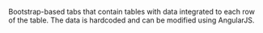 Bootstrap-based tabs that contain tables with data integrated to each row of the table. The data is hardcoded and can be modified using AngularJS.
